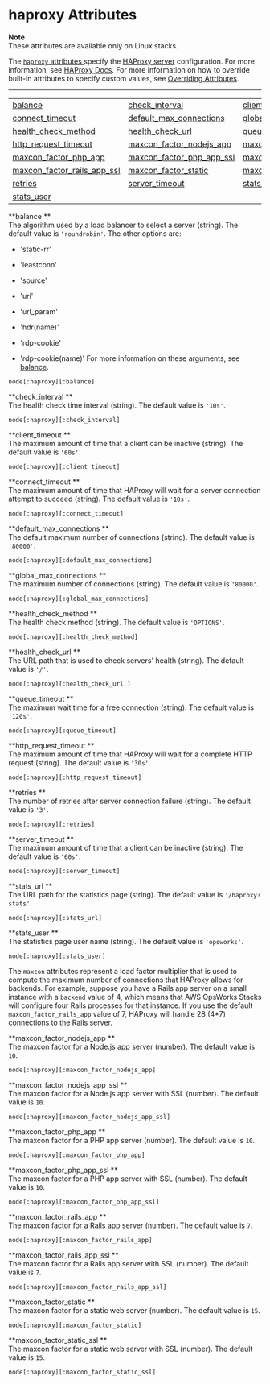 # haproxy Attributes<a name="attributes-recipes-haproxy"></a>

**Note**  
These attributes are available only on Linux stacks\.

The [`haproxy` attributes ](https://github.com/aws/opsworks-cookbooks/blob/release-chef-11.10/haproxy/attributes/default.rb)specify the [HAProxy server](http://haproxy.1wt.eu/) configuration\. For more information, see [HAProxy Docs](http://cbonte.github.io/haproxy-dconv/configuration-1.5.html)\. For more information on how to override built\-in attributes to specify custom values, see [Overriding Attributes](workingcookbook-attributes.md)\.


****  

|  |  |  | 
| --- |--- |--- |
| [balance ](#attributes-recipes-haproxy-balance) | [check\_interval ](#attributes-recipes-haproxy-interval) | [client\_timeout ](#attributes-recipes-haproxy-client-timeout) | 
| [connect\_timeout ](#attributes-recipes-haproxy-connect-timeout) | [default\_max\_connections ](#attributes-recipes-haproxy-default-max) | [global\_max\_connections ](#attributes-recipes-haproxy-global-max) | 
| [health\_check\_method ](#attributes-recipes-haproxy-health-method) | [health\_check\_url ](#attributes-recipes-haproxy-health-url) | [queue\_timeout ](#attributes-recipes-haproxy-queue-timeout) | 
| [http\_request\_timeout ](#attributes-recipes-haproxy-http-timeout) | [maxcon\_factor\_nodejs\_app ](#attributes-recipes-haproxy-nodejs-app) | [maxcon\_factor\_nodejs\_app\_ssl ](#attributes-recipes-haproxy-nodejs-ssl) | 
| [maxcon\_factor\_php\_app ](#attributes-recipes-haproxy-php-app) | [maxcon\_factor\_php\_app\_ssl ](#attributes-recipes-haproxy-php-ssl) | [maxcon\_factor\_rails\_app ](#attributes-recipes-haproxy-rails-app) | 
| [maxcon\_factor\_rails\_app\_ssl ](#attributes-recipes-haproxy-rails-ssl) | [maxcon\_factor\_static ](#attributes-recipes-haproxy-static-app) | [maxcon\_factor\_static\_ssl ](#attributes-recipes-haproxy-static-ssl) | 
| [retries ](#attributes-recipes-haproxy-retries) | [server\_timeout ](#attributes-recipes-haproxy-server-timeout) | [stats\_url ](#attributes-recipes-haproxy-stats-url) | 
| [stats\_user ](#attributes-recipes-haproxy-user) |  |  | 

**balance **  
The algorithm used by a load balancer to select a server \(string\)\. The default value is `'roundrobin'`\. The other options are:  

+ 'static\-rr'

+ 'leastconn'

+ 'source'

+ 'uri'

+ 'url\_param'

+ 'hdr\(name\)'

+ 'rdp\-cookie'

+ 'rdp\-cookie\(name\)'
For more information on these arguments, see [balance](http://cbonte.github.io/haproxy-dconv/configuration-1.5.html)\.  

```
node[:haproxy][:balance]
```

**check\_interval **  
The health check time interval \(string\)\. The default value is `'10s'`\.  

```
node[:haproxy][:check_interval]
```

**client\_timeout **  
The maximum amount of time that a client can be inactive \(string\)\. The default value is `'60s'`\.  

```
node[:haproxy][:client_timeout]
```

**connect\_timeout **  
The maximum amount of time that HAProxy will wait for a server connection attempt to succeed \(string\)\. The default value is `'10s'`\.  

```
node[:haproxy][:connect_timeout]
```

**default\_max\_connections **  
The default maximum number of connections \(string\)\. The default value is `'80000'`\.  

```
node[:haproxy][:default_max_connections]
```

**global\_max\_connections **  
The maximum number of connections \(string\)\. The default value is `'80000'`\.  

```
node[:haproxy][:global_max_connections]
```

**health\_check\_method **  
The health check method \(string\)\. The default value is `'OPTIONS'`\.  

```
node[:haproxy][:health_check_method]
```

**health\_check\_url **  
The URL path that is used to check servers' health \(string\)\. The default value is `'/'`\.  

```
node[:haproxy][:health_check_url ]
```

**queue\_timeout **  
The maximum wait time for a free connection \(string\)\. The default value is `'120s'`\.  

```
node[:haproxy][:queue_timeout]
```

**http\_request\_timeout **  
The maximum amount of time that HAProxy will wait for a complete HTTP request \(string\)\. The default value is `'30s'`\.  

```
node[:haproxy][:http_request_timeout]
```

**retries **  
The number of retries after server connection failure \(string\)\. The default value is `'3'`\.  

```
node[:haproxy][:retries]
```

**server\_timeout **  
The maximum amount of time that a client can be inactive \(string\)\. The default value is `'60s'`\.  

```
node[:haproxy][:server_timeout]
```

**stats\_url **  
The URL path for the statistics page \(string\)\. The default value is `'/haproxy?stats'`\.  

```
node[:haproxy][:stats_url]
```

**stats\_user **  
The statistics page user name \(string\)\. The default value is `'opsworks'`\.  

```
node[:haproxy][:stats_user]
```

The `maxcon` attributes represent a load factor multiplier that is used to compute the maximum number of connections that HAProxy allows for backends\. For example, suppose you have a Rails app server on a small instance with a `backend` value of 4, which means that AWS OpsWorks Stacks will configure four Rails processes for that instance\. If you use the default `maxcon_factor_rails_app` value of 7, HAProxy will handle 28 \(4\*7\) connections to the Rails server\.

**maxcon\_factor\_nodejs\_app **  
The maxcon factor for a Node\.js app server \(number\)\. The default value is `10`\.  

```
node[:haproxy][:maxcon_factor_nodejs_app]
```

**maxcon\_factor\_nodejs\_app\_ssl **  
The maxcon factor for a Node\.js app server with SSL \(number\)\. The default value is `10`\.  

```
node[:haproxy][:maxcon_factor_nodejs_app_ssl]
```

**maxcon\_factor\_php\_app **  
The maxcon factor for a PHP app server \(number\)\. The default value is `10`\.  

```
node[:haproxy][:maxcon_factor_php_app]
```

**maxcon\_factor\_php\_app\_ssl **  
The maxcon factor for a PHP app server with SSL \(number\)\. The default value is `10`\.  

```
node[:haproxy][:maxcon_factor_php_app_ssl]
```

**maxcon\_factor\_rails\_app **  
The maxcon factor for a Rails app server \(number\)\. The default value is `7`\.  

```
node[:haproxy][:maxcon_factor_rails_app]
```

**maxcon\_factor\_rails\_app\_ssl **  
The maxcon factor for a Rails app server with SSL \(number\)\. The default value is `7`\.  

```
node[:haproxy][:maxcon_factor_rails_app_ssl]
```

**maxcon\_factor\_static **  
The maxcon factor for a static web server \(number\)\. The default value is `15`\.  

```
node[:haproxy][:maxcon_factor_static]
```

**maxcon\_factor\_static\_ssl **  
The maxcon factor for a static web server with SSL \(number\)\. The default value is `15`\.  

```
node[:haproxy][:maxcon_factor_static_ssl]
```